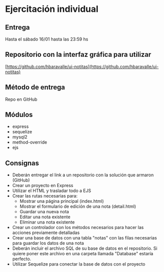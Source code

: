 # Ejercitación individual

## Entrega

Hasta el sábado 16/01 hasta las 23:59 hs

## Repositorio con la interfaz gráfica para utilizar

[https://github.com/hbaravalle/ui-notitas](https://github.com/hbaravalle/ui-notitas)

## Método de entrega 

Repo en GitHub

## Módulos

- express
- sequelize
- mysql2
- method-override
- ejs

## Consignas

- Deberán entregar el link a un repositorio con la solución que armaron (GitHub)
- Crear un proyecto en Express
- Utilizar el HTML y trasladar todo a EJS
- Crear las rutas necesarias para:
    - Mostrar una página principal (index.html)
    - Mostrar el formulario de edición de una nota (detail.html)
    - Guardar una nueva nota
    - Editar una nota existente
    - Eliminar una nota existente
- Crear un controlador con los métodos necesarios para hacer las acciones previamente detalladas
- Crear una base de datos con una tabla "notas" con las filas necesarias para guardar los datos de una nota
- Deberán incluir el archivo SQL de su base de datos en el repositorio. Si quiere poner este archivo en una carpeta llamada "Database" estaría perfecto.
- Utilizar Sequelize para conectar la base de datos con el proyecto